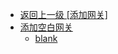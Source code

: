 - [返回上一级 [添加网关]](zh-CN/EdgeLinkStudio/工程管理/工程配置/网关管理/添加网关/)
- [添加空白网关](zh-CN/EdgeLinkStudio/工程管理/工程配置/网关管理/添加网关/添加空白网关/)
  - [blank](zh-CN/EdgeLinkStudio/工程管理/工程配置/网关管理/添加网关/添加空白网关/blank.md)
